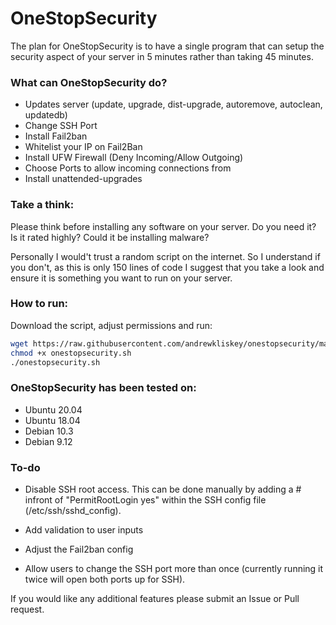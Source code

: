 # OneStopSecurity
The plan for OneStopSecurity is to have a single program that can setup the security aspect of your server in 5 minutes rather than taking 45 minutes.


### What can OneStopSecurity do?
  - Updates server (update, upgrade, dist-upgrade, autoremove, autoclean, updatedb)
  - Change SSH Port 
  - Install Fail2ban
  - Whitelist your IP on Fail2Ban
  - Install UFW Firewall (Deny Incoming/Allow Outgoing)
  - Choose Ports to allow incoming connections from
  - Install unattended-upgrades

### Take a think:
Please think before installing any software on your server.
Do you need it?
Is it rated highly?
Could it be installing malware?

Personally I would't trust a random script on the internet. So I understand if you don't, as this is only 150 lines of code I suggest that you take a look and ensure it is something you want to run on your server.


### How to run:
Download the script, adjust permissions and run:
```bash
wget https://raw.githubusercontent.com/andrewkliskey/onestopsecurity/master/onestopsecurity.sh
chmod +x onestopsecurity.sh
./onestopsecurity.sh
```

### OneStopSecurity has been tested on:
  - Ubuntu 20.04
  - Ubuntu 18.04
  - Debian 10.3
  - Debian 9.12

### To-do

  - Disable SSH root access. This can be done manually by adding a # infront of "PermitRootLogin yes" within the SSH config file (/etc/ssh/sshd_config).

  - Add validation to user inputs

  - Adjust the Fail2ban config

  - Allow users to change the SSH port more than once (currently running it twice will open both ports up for SSH).
  
  
  

If you would like any additional features please submit an Issue or Pull request.
